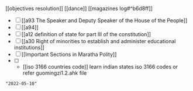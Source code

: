 [[objectives resolution]]
[[dance]]
[[magazines log#^b6d8ff]]
- [ ] [[a93 The Speaker and Deputy Speaker of the House of the People]]
- [ ] [[a94]]
- [ ] [[a12 definition of state for part III of the constitution]]
- [ ] [[a30 Right of minorities to establish and administer educational institutions]]
- [ ] [[Important Sections in Maratha Polity]]
- [ ] - [[iso 3166 countries code]] learn indian states iso 3166 codes or refer guomingzi1.2.ahk file

```query 2021-10-22 18:26
"2022-05-10"
```